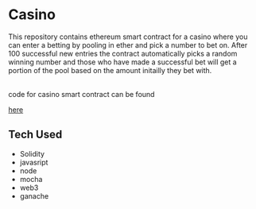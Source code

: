 # Casino
This repository contains ethereum smart contract for a casino where you can enter a betting by pooling in ether and pick a number to bet on. After 100 successful new entries the contract automatically picks a random winning number and those who have made a successful bet will get a portion of the pool based on the amount initailly they bet with.

<br/>
code for casino smart contract can be found

[here](https://github.com/thomas21-jquerry/Casino/blob/main/contracts/Casino.sol)

## Tech Used
- Solidity
- javasript
- node 
- mocha
- web3
- ganache
